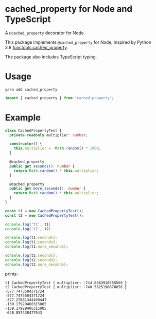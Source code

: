 # cached_property for Node and TypeScript

A `@cached_property` decorator for Node.

This package implements `@cached_property` for Node,
inspired by Python 3.8 [functools.cached_property].

The package also includes TypeScript typing.

[functools.cached_property]: https://docs.python.org/3/library/functools.html#functools.cached_property

# Usage

```shell
yarn add cached_property
```

```ts
import { cached_property } from "cached_property";
```

# Example

```ts
class CachedPropertyTest {
  private readonly multiplier: number;

  constructor() {
    this.multiplier = -Math.random() * 1000;
  }

  @cached_property
  public get seconds(): number {
    return Math.random() * this.multiplier;
  }

  @cached_property
  public get more_seconds(): number {
    return Math.random() * this.multiplier;
  }
}

const t1 = new CachedPropertyTest();
const t2 = new CachedPropertyTest();

console.log('t1', t1)
console.log('t2', t2)

console.log(t1.seconds);
console.log(t1.seconds);
console.log(t1.more_seconds);

console.log(t2.seconds);
console.log(t2.seconds);
console.log(t2.more_seconds);
```

prints:

```
t1 CachedPropertyTest { multiplier: -744.8363910755569 }
t2 CachedPropertyTest { multiplier: -740.5825190870856 }
-577.7473504371724
-577.7473504371724
-377.27881344400447
-139.17929406315005
-139.17929406315005
-648.857438477043
```
